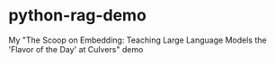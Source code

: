 # python-rag-demo
 My "The Scoop on Embedding: Teaching Large Language Models the 'Flavor of the Day' at Culvers" demo
